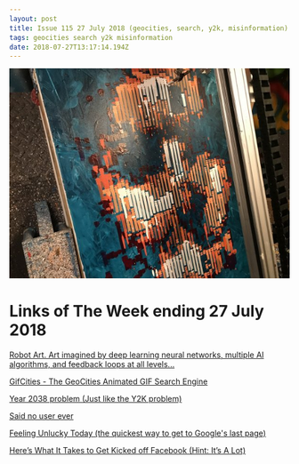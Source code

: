```yaml
---
layout: post
title: Issue 115 27 July 2018 (geocities, search, y2k, misinformation)
tags: geocities search y2k misinformation
date: 2018-07-27T13:17:14.194Z
---
```

![Robot Art](/assets/uploads/issue-115.jpg "Robot Art")

# Links of The Week ending 27 July 2018

<a href="https://robotart.org/" target="_blank">Robot Art. Art imagined by deep learning neural networks, multiple AI algorithms, and feedback loops at all levels...</a>

<a href="https://gifcities.org" target="_blank">GifCities - The GeoCities Animated GIF Search Engine</a>

<a href="https://en.wikipedia.org/wiki/Year_2038_problem" target="_blank">Year 2038 problem (Just like the Y2K problem)</a>

<a href="https://uxdesign.cc/said-no-user-ever-1a3790a96dd1" target="_blank">Said no user ever</a>

<a href="http://feelingunlucky.today/" target="_blank">Feeling Unlucky Today (the quickest way to get to Google's last page)</a>

<a href="https://futurism.com/facebook-zuckerberg-infowars-misinformation/" target="_blank">Here’s What It Takes to Get Kicked off Facebook (Hint: It’s A Lot)</a>